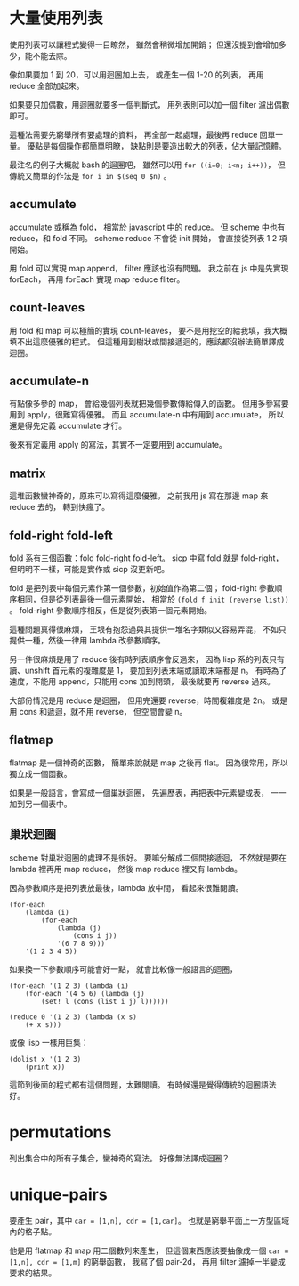 # 大量使用列表
使用列表可以讓程式變得一目瞭然，
雖然會稍微增加開銷；
但還沒提到會增加多少，能不能去除。

像如果要加 1 到 20，可以用迴圈加上去，
或產生一個 1-20 的列表，
再用 reduce 全部加起來。

如果要只加偶數，用迴圈就要多一個判斷式，
用列表則可以加一個 filter 濾出偶數即可。

這種法需要先窮舉所有要處理的資料，
再全部一起處理，最後再 reduce 回單一量。
優點是每個操作都簡單明瞭，
缺點則是要造出較大的列表，佔大量記憶體。

最注名的例子大概就 bash 的迴圈吧，
雖然可以用 `for ((i=0; i<n; i++))`，
但傳統又簡單的作法是 `for i in $(seq 0 $n)` 。


## accumulate
accumulate 或稱為 fold，
相當於 javascript 中的 reduce。
但 scheme 中也有 reduce，和 fold 不同。
scheme reduce 不會從 init 開始，
會直接從列表 1 2 項開始。

用 fold 可以實現 map append，
filter 應該也沒有問題。
我之前在 js 中是先實現 forEach，
再用 forEach 實現 map reduce fliter。


## count-leaves
用 fold 和 map 可以極簡的實現 count-leaves，
要不是用挖空的給我填，我大概填不出這麼優雅的程式。
但這種用到樹狀或間接遞迴的，應該都沒辦法簡單譯成迴圈。

## accumulate-n
有點像多參的 map，
會給幾個列表就把幾個參數傳給傳入的函數。
但用多參寫要用到 apply，很難寫得優雅。
而且 accumulate-n 中有用到 accumulate，
所以還是得先定義 accumulate 才行。

後來有定義用 apply 的寫法，其實不一定要用到 accumulate。


## matrix
這堆函數蠻神奇的，原來可以寫得這麼優雅。
之前我用 js 寫在那邊 map 來 reduce 去的，
轉到快瘋了。

## fold-right fold-left
fold 系有三個函數：fold fold-right fold-left。
sicp 中寫 fold 就是 fold-right，
但明明不一樣，可能是實作或 sicp 沒更新吧。

fold 是把列表中每個元素作第一個參數，初始值作為第二個；
fold-right 參數順序相同，但是從列表最後一個元素開始，
相當於 `(fold f init (reverse list))` 。
fold-right 參數順序相反，但是從列表第一個元素開始。

這種問題真得很麻煩，
王垠有抱怨過與其提供一堆名字類似又容易弄混，
不如只提供一種，然後一律用 lambda 改參數順序。

另一件很麻煩是用了 reduce 後有時列表順序會反過來，
因為 lisp 系的列表只有讀、unshift 首元素的複雜度是 1，
要加到列表末端或讀取末端都是 n。
有時為了速度，不能用 append，只能用 cons 加到開頭，
最後就要再 reverse 過來。

大部份情況是用 reduce 是迴圈，
但用完還要 reverse，時間複雜度是 2n。
或是用 cons 和遞迴，就不用 reverse，
但空間會變 n。

## flatmap
flatmap 是一個神奇的函數，
簡單來說就是 map 之後再 flat。
因為很常用，所以獨立成一個函數。

如果是一般語言，會寫成一個巢狀迴圈，
先遍歷表，再把表中元素變成表，
一一加到另一個表中。

## 巢狀迴圈
scheme 對巢狀迴圈的處理不是很好。
要嘛分解成二個間接遞迴，
不然就是要在 lambda 裡再用 map reduce，
然後 map reduce 裡又有 lambda。

因為參數順序是把列表放最後，lambda 放中間，
看起來很難閱讀。

    (for-each 
        (lambda (i)
            (for-each
                (lambda (j)
                    (cons i j))
                '(6 7 8 9)))
        '(1 2 3 4 5))

如果換一下參數順序可能會好一點，
就會比較像一般語言的迴圈，

    (for-each '(1 2 3) (lambda (i)
        (for-each '(4 5 6) (lambda (j)
            (set! l (cons (list i j) l))))))

    (reduce 0 '(1 2 3) (lambda (x s)
        (+ x s)))
        
或像 lisp 一樣用巨集：

    (dolist x '(1 2 3)
        (print x))

這節到後面的程式都有這個問題，太難閱讀。
有時候還是覺得傳統的迴圈語法好。


# permutations
列出集合中的所有子集合，蠻神奇的寫法。
好像無法譯成迴圈？

# unique-pairs
要產生 pair，其中 `car = [1,n], cdr = [1,car]`。
也就是窮舉平面上一方型區域內的格子點。

他是用 flatmap 和 map 用二個數列來產生，
但這個東西應該要抽像成一個
`car = [1,n], cdr = [1,m]` 的窮舉函數，
我寫了個 pair-2d，
再用 filter 濾掉一半變成要求的結果。

